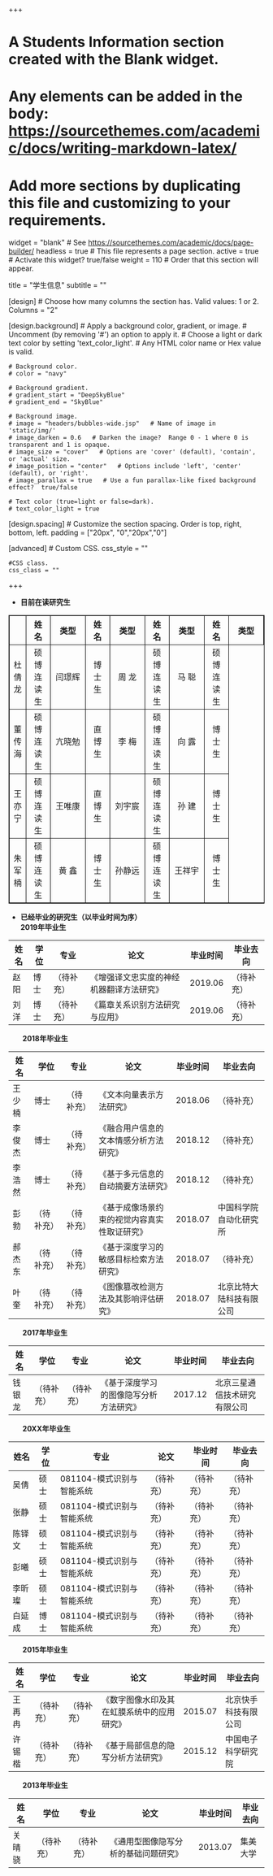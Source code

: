 +++
# A Students Information section created with the Blank widget.
# Any elements can be added in the body: https://sourcethemes.com/academic/docs/writing-markdown-latex/
# Add more sections by duplicating this file and customizing to your requirements.

widget = "blank"  # See https://sourcethemes.com/academic/docs/page-builder/
headless = true  # This file represents a page section.
active = true  # Activate this widget? true/false
weight = 110  # Order that this section will appear.

title = "学生信息"
subtitle = ""

[design]
	# Choose how many columns the section has. Valid values: 1 or 2.
	Columns = "2"
	
[design.background]
	# Apply a background color, gradient, or image.
	# Uncomment (by removing '#') an option to apply it.
	# Choose a light or dark text color by setting 'text_color_light'.
	# Any HTML color name or Hex value is valid.
	
	# Background color.
	# color = "navy"
	
	# Background gradient.
	# gradient_start = "DeepSkyBlue"
	# gradient_end = "SkyBlue"
	
	# Background image.
	# image = "headers/bubbles-wide.jsp"   # Name of image in 'static/img/'
	# image_darken = 0.6   # Darken the image?  Range 0 - 1 where 0 is transparent and 1 is opaque.
	# image_size = "cover"   # Options are 'cover' (default), 'contain', or 'actual' size.
	# image_position = "center"   # Options include 'left', 'center' (default), or 'right'.
	# image_parallax = true   # Use a fun parallax-like fixed background effect?  true/false
	
	# Text color (true=light or false=dark).
	# text_color_light = true
	
[design.spacing]
	# Customize the section spacing. Order is top, right, bottom, left.
	padding = ["20px", "0","20px","0"]

[advanced]
	# Custom CSS.
	css_style = ""
	
	#CSS class.
	css_class = ""
+++

- **目前在读研究生**  

<table border="1" width ="100%" style="border-color: black">
   <th>
      <th align = "center" width ="10%">姓名</th>
      <th align = "center" width ="15%">类型</th>
      <th align = "center" width ="10%">姓名</th>
      <th align = "center" width ="15%">类型</th>
      <th align = "center" width ="10%">姓名</th>
      <th align = "center" width ="15%">类型</th>
      <th align = "center" width ="10%">姓名</th>
      <th align = "center" width ="15%">类型</th>
   </tr>
   <tr>
      <td align = "center">杜倩龙</td>
      <td align = "center">硕博连读生</td>
      <td align = "center">闫璟辉</td>
      <td align = "center">博士生</td>
      <td align = "center">周  龙</td>
      <td align = "center">硕博连读生</td>
      <td align = "center">马  聪</td>
      <td align = "center">硕博连读生</td>
   </tr>
   <tr>
      <td align = "center">董传海</td>
      <td align = "center">硕博连读生</td>
      <td align = "center">亢晓勉</td>
      <td align = "center">直博生</td>
      <td align = "center">李  梅</td>
      <td align = "center">硕博连读生</td>
      <td align = "center">向  露</td>
      <td align = "center">博士生</td>
   </tr>
   <tr>
      <td align = "center">王亦宁</td>
      <td align = "center">硕博连读生</td>
      <td align = "center">王唯康</td>
      <td align = "center">直博生</td>
      <td align = "center">刘宇宸</td>
      <td align = "center">硕博连读生</td>
      <td align = "center">孙  建</td>
      <td align = "center">博士生</td>
   </tr>
   <tr>
      <td align = "center">朱军楠</td>
      <td align = "center">硕博连读生</td>
      <td align = "center">黄  鑫</td>
      <td align = "center">博士生</td>
      <td align = "center">孙静远</td>
      <td align = "center">硕博连读生</td>
      <td align = "center">王祥宇</td>
      <td align = "center">博士生</td>
   </tr>
</table>

- **已经毕业的研究生（以毕业时间为序）**  
  **2019年毕业生**

| 姓名 | 学位 | 专业 | 论文 | 毕业时间 | 毕业去向 |
| --- | --- | --- | --- | --- | --- |
| 赵阳 | 博士 | （待补充） | 《增强译文忠实度的神经机器翻译方法研究》| 2019.06 | （待补充） |
| 刘洋 | 博士 | （待补充） | 《篇章关系识别方法研究与应用》| 2019.06 | （待补充） |
  
   &nbsp;&nbsp;&nbsp;&nbsp;&nbsp;&nbsp;&nbsp;**2018年毕业生**

| 姓名 | 学位 | 专业 | 论文 | 毕业时间 | 毕业去向 |
| --- | --- | --- | --- | --- | --- |
| 王少楠 | 博士 | （待补充） | 《文本向量表示方法研究》| 2018.06 | （待补充） |
| 李俊杰 | 博士 | （待补充） | 《融合用户信息的文本情感分析方法研究》| 2018.12 | （待补充） |
| 李浩然 | 博士 | （待补充） | 《基于多元信息的自动摘要方法研究》| 2018.12 | （待补充） |
| 彭勃 | （待补充） | （待补充） | 《基于成像场景约束的视觉内容真实性取证研究》| 2018.07 | 中国科学院自动化研究所 |
| 郝杰东 | （待补充） | （待补充） | 《基于深度学习的敏感目标检索方法研究》| 2018.07 | （待补充） |
| 叶奎 | （待补充） | （待补充） | 《图像篡改检测方法及其影响评估研究》| 2018.07 | 北京比特大陆科技有限公司 |

&nbsp;&nbsp;&nbsp;&nbsp;&nbsp;&nbsp;&nbsp;**2017年毕业生**

| 姓名 | 学位 | 专业 | 论文 | 毕业时间 | 毕业去向 |
| --- | --- | --- | --- | --- | --- |
| 钱银龙 | （待补充） | （待补充） | 《基于深度学习的图像隐写分析方法研究》| 2017.12 | 北京三星通信技术研究有限公司 |

&nbsp;&nbsp;&nbsp;&nbsp;&nbsp;&nbsp;&nbsp;**20XX年毕业生**

| 姓名 | 学位 | 专业 | 论文 | 毕业时间 | 毕业去向 |
| --- | --- | --- | --- | --- | --- |
| 吴倩 | 硕士 | 081104-模式识别与智能系统 |（待补充） |（待补充） | （待补充） |
| 张静 | 硕士 | 081104-模式识别与智能系统 |（待补充） |（待补充） | （待补充） |
| 陈铎文 | 硕士 | 081104-模式识别与智能系统 |（待补充） |（待补充） | （待补充） |
| 彭曦 | 硕士 | 081104-模式识别与智能系统 |（待补充） |（待补充） | （待补充） |
| 李昕璨 | 硕士 | 081104-模式识别与智能系统 |（待补充） |（待补充） | （待补充） |
| 白延成 | 博士 | 081104-模式识别与智能系统 |（待补充） |（待补充） | （待补充） |

&nbsp;&nbsp;&nbsp;&nbsp;&nbsp;&nbsp;&nbsp;**2015年毕业生**

| 姓名 | 学位 | 专业 | 论文 | 毕业时间 | 毕业去向 |
| --- | --- | --- | --- | --- | --- |
| 王再冉 | （待补充） | （待补充） | 《数字图像水印及其在虹膜系统中的应用研究》| 2015.07 | 北京快手科技有限公司 |
| 许锡楷 | （待补充） | （待补充） | 《基于局部信息的隐写分析方法研究》| 2015.12 | 中国电子科学研究院 |

&nbsp;&nbsp;&nbsp;&nbsp;&nbsp;&nbsp;&nbsp;**2013年毕业生**

| 姓名 | 学位 | 专业 | 论文 | 毕业时间 | 毕业去向 |
| --- | --- | --- | --- | --- | --- |
| 关晴骁 | （待补充） | （待补充） | 《通用型图像隐写分析的基础问题研究》| 2013.07 | 集美大学 |